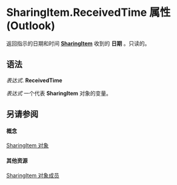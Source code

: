 
# SharingItem.ReceivedTime 属性 (Outlook)

返回指示的日期和时间 **[SharingItem](63dd3451-44f3-7cc4-c6e2-7dad5835a7d2.md)** 收到的 **日期** 。只读的。


## 语法

 _表达式_. **ReceivedTime**

 _表达式_ 一个代表 **SharingItem** 对象的变量。


## 另请参阅


#### 概念


[SharingItem 对象](63dd3451-44f3-7cc4-c6e2-7dad5835a7d2.md)
#### 其他资源


[SharingItem 对象成员](719ad60e-2242-2c54-778f-006b61690389.md)